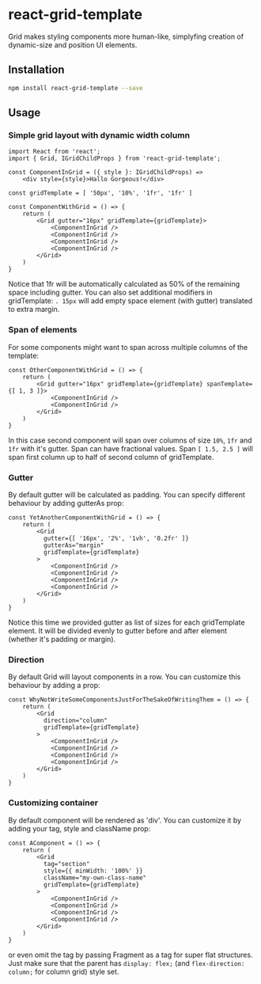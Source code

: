# react-grid-template

Grid makes styling components more human-like, simplyfing creation of dynamic-size and position UI elements.

## Installation
```sh
npm install react-grid-template --save
```

## Usage

### Simple grid layout with dynamic width column

```JSX
import React from 'react';
import { Grid, IGridChildProps } from 'react-grid-template';

const ComponentInGrid = ({ style }: IGridChildProps) =>
    <div style={style}>Hallo Gorgeous!</div>

const gridTemplate = [ '50px', '10%', '1fr', '1fr' ]

const ComponentWithGrid = () => {
    return (
        <Grid gutter="16px" gridTemplate={gridTemplate}>
            <ComponentInGrid />
            <ComponentInGrid />
            <ComponentInGrid />
            <ComponentInGrid />
        </Grid>
    )
}
```

Notice that 1fr will be automatically calculated as 50% of the remaining space including gutter.
You can also set additional modifiers in gridTemplate:
`. 15px` will add empty space element (with gutter) translated to extra margin.

### Span of elements

For some components might want to span across multiple columns of the template:


```JSX
const OtherComponentWithGrid = () => {
    return (
        <Grid gutter="16px" gridTemplate={gridTemplate} spanTemplate={[ 1, 3 ]}>
            <ComponentInGrid />
            <ComponentInGrid />
        </Grid>
    )
}
```

In this case second component will span over columns of size `10%`, `1fr` and `1fr` with it's gutter.
Span can have fractional values. Span `[ 1.5, 2.5 ]` will span first column up to half of second column of gridTemplate.

### Gutter

By default gutter will be calculated as padding. You can specify different behaviour by adding gutterAs prop:

```JSX
const YetAnotherComponentWithGrid = () => {
    return (
        <Grid
          gutter={[ '16px', '2%', '1vh', '0.2fr' ]}
          gutterAs="margin"
          gridTemplate={gridTemplate}
        >
            <ComponentInGrid />
            <ComponentInGrid />
            <ComponentInGrid />
            <ComponentInGrid />
        </Grid>
    )
}
```

Notice this time we provided gutter as list of sizes for each gridTemplate element.
It will be divided evenly to gutter before and after element (whether it's padding or margin).

### Direction

By default Grid will layout components in a row. You can customize this behaviour by adding a prop:

```JSX
const WhyNotWriteSomeComponentsJustForTheSakeOfWritingThem = () => {
    return (
        <Grid
          direction="column"
          gridTemplate={gridTemplate}
        >
            <ComponentInGrid />
            <ComponentInGrid />
            <ComponentInGrid />
            <ComponentInGrid />
        </Grid>
    )
}
```

### Customizing container

By default component will be rendered as 'div'. You can customize it by adding your tag, style and className prop:

```JSX
const AComponent = () => {
    return (
        <Grid
          tag="section"
          style={{ minWidth: '100%' }}
          className="my-own-class-name"
          gridTemplate={gridTemplate}
        >
            <ComponentInGrid />
            <ComponentInGrid />
            <ComponentInGrid />
            <ComponentInGrid />
        </Grid>
    )
}
```

or even omit the tag by passing Fragment as a tag for super flat structures.
Just make sure that the parent has `display: flex;` (and `flex-direction: column;` for column grid) style set.
